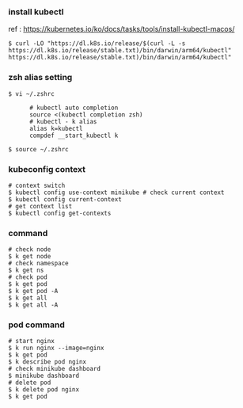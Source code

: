 ### install kubectl
ref : https://kubernetes.io/ko/docs/tasks/tools/install-kubectl-macos/
```shell
$ curl -LO "https://dl.k8s.io/release/$(curl -L -s
https://dl.k8s.io/release/stable.txt)/bin/darwin/arm64/kubectl"
https://dl.k8s.io/release/stable.txt)/bin/darwin/arm64/kubectl"
```

### zsh alias setting
```shell
$ vi ~/.zshrc

      # kubectl auto completion
      source <(kubectl completion zsh)
      # kubectl - k alias
      alias k=kubectl
      compdef __start_kubectl k
      
$ source ~/.zshrc
```

### kubeconfig context
```shell
# context switch
$ kubectl config use-context minikube # check current context
$ kubectl config current-context
# get context list
$ kubectl config get-contexts
```

### command
```shell
# check node
$ k get node
# check namespace 
$ k get ns
# check pod
$ k get pod
$ k get pod -A 
$ k get all
$ k get all -A
```

### pod command
```shell
# start nginx
$ k run nginx --image=nginx 
$ k get pod
$ k describe pod nginx
# check minikube dashboard 
$ minikube dashboard
# delete pod
$ k delete pod nginx
$ k get pod
```
